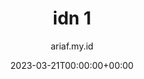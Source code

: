 ---
title: "idn 1"
date: 2023-03-21T00:00:00+00:00
author: ariaf.my.id
layout: repo_post
permalink: /blog/idn/1
# hidden_navbar: true 
repo:
  preview: https://raw.githubusercontent.com/ariafatah0711/linktree/refs/heads/main/preview.png
  demo: https://ariafatah0711.github.io/linktree
  source: https://github.com/ariafatah0711/linktree
  desc: >
    <b>Linktree</b> ini dibuat untuk memudahkan orang lain menemukan semua <b>tautan sosial media</b> kamu di satu tempat. Dengan desain yang <b>sederhana</b> dan <b>responsif</b>, proyek ini cocok digunakan oleh <b>kreator, pebisnis</b>, atau siapa saja yang ingin <b>mengelola tautan mereka secara profesional</b>.
  tags: [HTML, CSS, JavaScript, Responsive]
tags: [idn]
---